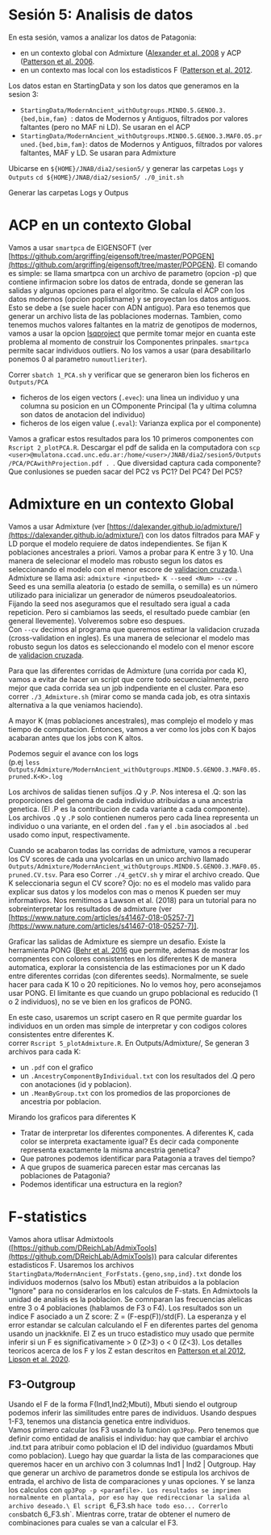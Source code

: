# Sesión 5: Analisis de datos

En esta sesión, vamos a analizar los datos de Patagonia:
- en un contexto global con Admixture ([Alexander et al. 2008](https://genome.cshlp.org/content/19/9/1655) y ACP ([Patterson et al. 2006](https://journals.plos.org/plosgenetics/article?id=10.1371/journal.pgen.0020190).
- en un contexto mas local con los estadisticos F ([Patterson et al. 2012](https://academic.oup.com/genetics/article/192/3/1065/5935193).


Los datos estan en StartingData y son los datos que generamos en la sesion 3:
- `StartingData/ModernAncient_withOutgroups.MIND0.5.GENO0.3.{bed,bim,fam} `: datos de Modernos y Antiguos, filtrados por valores faltantes (pero no MAF ni LD). Se usaran en el ACP
- `StartingData/ModernAncient_withOutgroups.MIND0.5.GENO0.3.MAF0.05.pruned.{bed,bim,fam}`: datos de Modernos y Antiguos, filtrados por valores faltantes, MAF y LD. Se usaran para Admixture

Ubicarse en `${HOME}/JNAB/dia2/sesion5/` y generar las carpetas `Logs` y `Outputs`
`cd ${HOME}/JNAB/dia2/sesion5/
./0_init.sh `

Generar las carpetas Logs y Outpus
# ACP en un contexto Global

Vamos a usar `smartpca` de EIGENSOFT (ver [https://github.com/argriffing/eigensoft/tree/master/POPGEN](https://github.com/argriffing/eigensoft/tree/master/POPGEN).
El comando es simple: se llama smartpca con un archivo de parametro (opcion  -p) que contiene infirmacion sobre los datos de entrada, donde se generan las salidas y algunas opciones para el algoritmo.
Se calcula el ACP con los datos modernos (opcion poplistname) y se proyectan los datos antiguos. Esto se debe a (se suele hacer con ADN antiguo). Para eso tenemos que generar un archivo lista de las poblaciones modernas.
Tambien, como tenemos muchos valores faltantes en la matriz de genotipos de modernos, vamos a usar la opcion [lsqproject](https://github.com/DReichLab/EIG/blob/master/POPGEN/lsqproject.pdf) que permite tomar mejor en cuanta este problema al momento de construir los Componentes prinpales.
`smartpca` permite sacar individuos outliers. No los vamos a usar (para desabilitarlo ponemos 0 al parametro `numoutlieriter`).

Correr `sbatch 1_PCA.sh` y verificar que se generaron bien los ficheros en `Outputs/PCA`
- ficheros de los eigen vectors (`.evec`): una linea un individuo y una columna su posicion en un COmponente Principal (1a y ultima columna son datos de anotacion del individuo)
- ficheros de los eigen value (`.eval`): Varianza explica por el componente)

Vamos a graficar estos resultados para los 10 primeros componentes con `Rscript 2_plotPCA.R`.
Descargar el pdf de salida en la computadora con `scp <user>@mulatona.ccad.unc.edu.ar:/home/<user>/JNAB/dia2/sesion5/Outputs/PCA/PCAwithProjection.pdf . `.
Que diversidad captura cada componente? Que conlusiones se pueden sacar del PC2 vs PC1? Del PC4? Del PC5?

# Admixture en un contexto Global

Vamos a usar Admixture (ver [https://dalexander.github.io/admixture/](https://dalexander.github.io/admixture/) con los datos filtrados para MAF y LD porque el modelo requiere de datos independientes.
Se fijan K poblaciones ancestrales a priori. Vamos a probar para K entre 3 y 10. Una manera de selecionar el modelo mas robusto segun los datos es seleccionando el modelo con el menor escore de [validacion cruzada](https://datascientest.com/es/cross-validation-definicion-e-importancia).\ 
Admixture se llama asi: `admixture <inputbed> K --seed <Num> --cv `. \
Seed es una semilla aleatoria (o estado de semilla, o semilla) es un número utilizado para inicializar un generador de números pseudoaleatorios. Fijando la seed nos aseguramos que el resultado sera igual a cada repeticion. Pero si cambiamos las seeds, el resultado puede cambiar (en general llevemente). Volveremos sobre eso despues. \
Con `--cv` decimos al programa que queremos estimar la validacion cruzada (cross-validation en ingles). Es una manera de selecionar el modelo mas robusto segun los datos es seleccionando el modelo con el menor escore de [validacion cruzada](https://datascientest.com/es/cross-validation-definicion-e-importancia).

Para que las diferentes corridas de Admixture (una corrida por cada K), vamos a evitar de hacer un script que corre todo secuencialmente, pero mejor que cada corrida sea un jpb indpendiente en el cluster.
Para eso correr `./3_Admixture.sh` (mirar como se manda cada job, es otra sintaxis alternativa a la que veniamos haciendo).

A mayor K (mas poblaciones ancestrales), mas complejo el modelo y mas tiempo de computacion. Entonces, vamos a ver como los jobs con K bajos acabaran antes que los jobs con K altos.

Podemos seguir el avance con los logs \
(p.ej `less Outputs/Admixture/ModernAncient_withOutgroups.MIND0.5.GENO0.3.MAF0.05.pruned.K<K>.log `

Los archivos de salidas tienen sufijos .Q y .P. Nos interesa el .Q: son las proporciones del genoma de cada individuo atribuidas a una ancestria genetica. (El .P es la contribucion de cada variante a cada componente). Los archivos `.Q` y `.P` solo contienen numeros pero cada linea representa un individuo o una variante, en el orden del `.fam` y el `.bim` asociados al `.bed` usado como input, respectivamente.

Cuando se acabaron todas las corridas de admixture, vamos a recuperar los CV scores de cada una yvolcarlas en un unico archivo llamado `Outputs/Admixture/ModernAncient_withOutgroups.MIND0.5.GENO0.3.MAF0.05.pruned.CV.tsv`. Para eso Correr `./4_getCV.sh` y mirar el archivo creado. Que K seleccionaria segun el CV score? Ojo: no es el modelo mas valido para explicar sus datos y los modelos con mas o menos K pueden ser muy informativos. Nos remitimos a Lawson et al. (2018) para un tutorial para no sobreinterpretar los resultados de admixture (ver  [https://www.nature.com/articles/s41467-018-05257-7](https://www.nature.com/articles/s41467-018-05257-7)].

Graficar las salidas de Admixture es siempre un desafio. Existe la herramienta PONG ([Behr et al. 2016](https://academic.oup.com/bioinformatics/article/32/18/2817/1744074) que permite, ademas de mostrar los compnentes con colores consistentes en los diferentes K de manera automatica, explorar la consistencia de las estimaciones por un K dado entre diferentes corridas (con diferentes seeds). Normalmente, se suele hacer para cada K 10 o 20 repiticiones. No lo vemos hoy, pero aconsejamos usar PONG. El limitante es que cuando un grupo poblacional es reducido (1 o 2 individuos), no se ve bien en los graficos de PONG. 

En este caso, usaremos un script casero en R que permite guardar los individuos en un orden mas simple de interpretar y con codigos colores consistentes entre diferentes K.\
 correr `Rscript 5_plotAdmixture.R`. En Outputs/Admixture/, Se generan 3 archivos para cada K:
- un `.pdf` con el grafico
- un `.AncestryComponentByIndividual.txt` con los resultados del .Q pero con anotaciones (id y poblacion).
- un `.MeanByGroup.txt` con los promedios de las proporciones de ancestria por poblacion.

Mirando los graficos para diferentes K
- Tratar de interpretar los diferentes componentes. A diferentes K, cada color se interpreta exactamente igual? Es decir cada componente representa exactamente la misma ancestria genetica?
- Que patrones podemos identificar para Patagonia a traves del tiempo?
- A que grupos de suamerica parecen estar mas cercanas las poblaciones de Patagonia?
- Podemos identificar una estructura en la region?

# F-statistics

Vamos ahora utlisar Admixtools ([https://github.com/DReichLab/AdmixTools](https://github.com/DReichLab/AdmixTools)) para calcular diferentes estadisticos F. 
Usaremos los archivos `StartingData/ModernAncient_ForFstats.{geno,snp,ind}.txt` donde los individuos modernos (salvo los Mbuti) estan atribuidos a la poblacion "Ignore" para no considerarlos en los calculos de F-stats. En Admixtools la unidad de analisis es la poblacion. Se comnparan las frecuencias alelicas entre 3 o 4 poblaciones (hablamos de F3 o F4). Los resultados son un indice F asociado a un Z score: Z =  (F-esp(F))/std(F). La esperanza y el error estandar se calculan calculando el F en diferentes partes del genoma usando un jnackknife.
El Z es un truco estadistico muy usado que permite inferir si un F es significativamente > 0 (Z>3) o < 0 (Z<3). Los detalles teoricos acerca de los F y los Z estan descritos en [Patterson et al 2012](https://academic.oup.com/genetics/article/192/3/1065/5935193), [Lipson et al. 2020](https://onlinelibrary.wiley.com/doi/abs/10.1111/1755-0998.13230).

## F3-Outgroup
Usando el F de la forma F(Ind1,Ind2;Mbuti), Mbuti siendo el outgroup podemos inferir las similitudes entre pares de individuos. Usando despues 1-F3, tenemos una distancia genetica entre individuos. \
Vamos primero calcular los F3 usando la funcion `qp3Pop`. Pero tenemos que definir como entidad de analisis el individuo: hay que cambiar el archivo .ind.txt para atribuir como poblacion el ID del individuo (guardamos Mbuti como poblacion). Luego hay que guardar la lista de las comparaciones que queremos hacer en un archivo con 3 columnas Ind1 | Ind2 | Outgroup. Hay que generar un archivo de parametros donde se estipula los archivos de entrada, el archivo de lista de comparaciones y unas opciones. Y se lanza los calculos con `qp3Pop -p <paramfile>. Los resultados se imprimen normalmente en plantala, por eso hay que redireccionar la salida al archivo deseado.\
El script `6_F3.sh ` hace todo eso... Correrlo con `sbatch 6_F3.sh`. Mientras corre, tratar de obtener el numero de combinaciones para cuales se van a calcular el F3.






